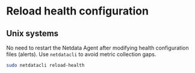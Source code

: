 # Reload health configuration

## Unix systems

No need to restart the Netdata Agent after modifying health configuration files (alerts). Use `netdatacli` to avoid metric collection gaps.

```bash
sudo netdatacli reload-health
```
